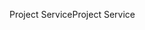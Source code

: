 <span data-ttu-id="58ae8-101">Project Service</span><span class="sxs-lookup"><span data-stu-id="58ae8-101">Project Service</span></span>
